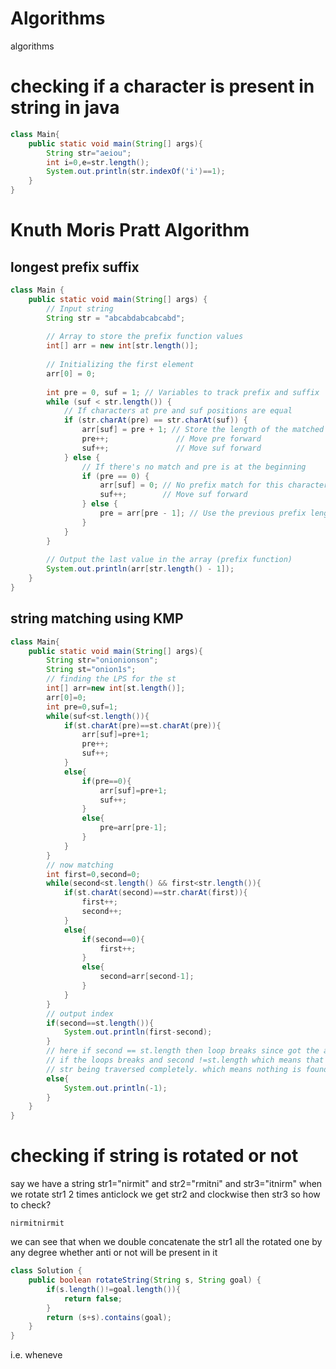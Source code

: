 # Algorithms
algorithms

# checking if a character is present in string in java
```java
class Main{
    public static void main(String[] args){
        String str="aeiou";
        int i=0,e=str.length();
        System.out.println(str.indexOf('i')==1);
    }
}
```

# Knuth Moris Pratt Algorithm
## longest prefix suffix

```java
class Main {
    public static void main(String[] args) {
        // Input string
        String str = "abcabdabcabcabd";
        
        // Array to store the prefix function values
        int[] arr = new int[str.length()];
        
        // Initializing the first element
        arr[0] = 0;
        
        int pre = 0, suf = 1; // Variables to track prefix and suffix
        while (suf < str.length()) {
            // If characters at pre and suf positions are equal
            if (str.charAt(pre) == str.charAt(suf)) {
                arr[suf] = pre + 1; // Store the length of the matched prefix
                pre++;               // Move pre forward
                suf++;               // Move suf forward
            } else {
                // If there's no match and pre is at the beginning
                if (pre == 0) {
                    arr[suf] = 0; // No prefix match for this character
                    suf++;        // Move suf forward
                } else {
                    pre = arr[pre - 1]; // Use the previous prefix length to shift pre
                }
            }
        }
        
        // Output the last value in the array (prefix function)
        System.out.println(arr[str.length() - 1]);
    }
}
```

## string matching using KMP

```java
class Main{
    public static void main(String[] args){
        String str="onionionson";
        String st="onion1s";
        // finding the LPS for the st
        int[] arr=new int[st.length()];
        arr[0]=0;
        int pre=0,suf=1;
        while(suf<st.length()){
            if(st.charAt(pre)==st.charAt(pre)){
                arr[suf]=pre+1;
                pre++;
                suf++;
            }
            else{
                if(pre==0){
                    arr[suf]=pre+1;
                    suf++;
                }
                else{
                    pre=arr[pre-1];
                }
            }
        }
        // now matching 
        int first=0,second=0;
        while(second<st.length() && first<str.length()){
            if(st.charAt(second)==str.charAt(first)){
                first++;
                second++;
            }
            else{
                if(second==0){
                    first++;
                }
                else{
                    second=arr[second-1];
                }
            }
        }
        // output index
        if(second==st.length()){
            System.out.println(first-second);
        }
        // here if second == st.length then loop breaks since got the answer;
        // if the loops breaks and second !=st.length which means that loop breaks due to
        // str being traversed completely. which means nothing is found
        else{
            System.out.println(-1);
        }
    }
}
```


# checking if string is rotated or not

say we have a string str1="nirmit"
and str2="rmitni"
and str3="itnirm"
when we rotate str1 2 times anticlock we get str2  and clockwise then str3
so how to check?
```
nirmitnirmit
```
we can see that when we double concatenate the str1 all the rotated one by any degree whether anti or not will be present in it 


```java
class Solution {
    public boolean rotateString(String s, String goal) {
        if(s.length()!=goal.length()){
            return false;
        }
        return (s+s).contains(goal);
    }
}
```
i.e. wheneve
